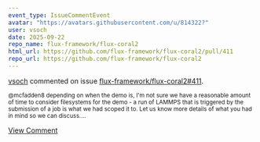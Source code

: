 ```yaml
---
event_type: IssueCommentEvent
avatar: "https://avatars.githubusercontent.com/u/814322?"
user: vsoch
date: 2025-09-22
repo_name: flux-framework/flux-coral2
html_url: https://github.com/flux-framework/flux-coral2/pull/411
repo_url: https://github.com/flux-framework/flux-coral2
---
```


<a href='https://github.com/vsoch' target='_blank'>vsoch</a> commented on issue <a href='https://github.com/flux-framework/flux-coral2/pull/411' target='_blank'>flux-framework/flux-coral2#411</a>.

<small>@mcfadden8 depending on when the demo is, I'm not sure we have a reasonable amount of time to consider filesystems for the demo - a run of LAMMPS that is triggered by the submission of a job is what we had scoped it to. Let us know more details of what you had in mind so we can discuss....</small>

<a href='https://github.com/flux-framework/flux-coral2/pull/411' target='_blank'>View Comment</a>